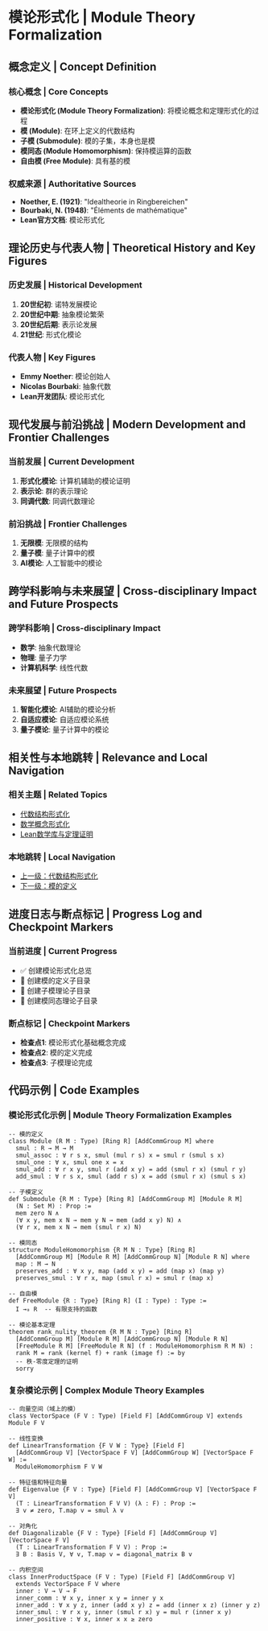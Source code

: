 # 模论形式化 | Module Theory Formalization

## 概念定义 | Concept Definition

### 核心概念 | Core Concepts

- **模论形式化 (Module Theory Formalization)**: 将模论概念和定理形式化的过程
- **模 (Module)**: 在环上定义的代数结构
- **子模 (Submodule)**: 模的子集，本身也是模
- **模同态 (Module Homomorphism)**: 保持模运算的函数
- **自由模 (Free Module)**: 具有基的模

### 权威来源 | Authoritative Sources

- **Noether, E. (1921)**: "Idealtheorie in Ringbereichen"
- **Bourbaki, N. (1948)**: "Éléments de mathématique"
- **Lean官方文档**: 模论形式化

## 理论历史与代表人物 | Theoretical History and Key Figures

### 历史发展 | Historical Development

1. **20世纪初**: 诺特发展模论
2. **20世纪中期**: 抽象模论繁荣
3. **20世纪后期**: 表示论发展
4. **21世纪**: 形式化模论

### 代表人物 | Key Figures

- **Emmy Noether**: 模论创始人
- **Nicolas Bourbaki**: 抽象代数
- **Lean开发团队**: 模论形式化

## 现代发展与前沿挑战 | Modern Development and Frontier Challenges

### 当前发展 | Current Development

1. **形式化模论**: 计算机辅助的模论证明
2. **表示论**: 群的表示理论
3. **同调代数**: 同调代数理论

### 前沿挑战 | Frontier Challenges

1. **无限模**: 无限模的结构
2. **量子模**: 量子计算中的模
3. **AI模论**: 人工智能中的模论

## 跨学科影响与未来展望 | Cross-disciplinary Impact and Future Prospects

### 跨学科影响 | Cross-disciplinary Impact

- **数学**: 抽象代数理论
- **物理**: 量子力学
- **计算机科学**: 线性代数

### 未来展望 | Future Prospects

1. **智能化模论**: AI辅助的模论分析
2. **自适应模论**: 自适应模论系统
3. **量子模论**: 量子计算中的模论

## 相关性与本地跳转 | Relevance and Local Navigation

### 相关主题 | Related Topics

- [代数结构形式化](../01-总览.md)
- [数学概念形式化](../../01-总览.md)
- [Lean数学库与定理证明](../../../01-总览.md)

### 本地跳转 | Local Navigation

- [上一级：代数结构形式化](../01-总览.md)
- [下一级：模的定义](02-模的定义/01-总览.md)

## 进度日志与断点标记 | Progress Log and Checkpoint Markers

### 当前进度 | Current Progress

- ✅ 创建模论形式化总览
- 🔄 创建模的定义子目录
- 🔄 创建子模理论子目录
- 🔄 创建模同态理论子目录

### 断点标记 | Checkpoint Markers

- **检查点1**: 模论形式化基础概念完成
- **检查点2**: 模的定义完成
- **检查点3**: 子模理论完成

## 代码示例 | Code Examples

### 模论形式化示例 | Module Theory Formalization Examples

```lean
-- 模的定义
class Module (R M : Type) [Ring R] [AddCommGroup M] where
  smul : R → M → M
  smul_assoc : ∀ r s x, smul (mul r s) x = smul r (smul s x)
  smul_one : ∀ x, smul one x = x
  smul_add : ∀ r x y, smul r (add x y) = add (smul r x) (smul r y)
  add_smul : ∀ r s x, smul (add r s) x = add (smul r x) (smul s x)

-- 子模定义
def Submodule {R M : Type} [Ring R] [AddCommGroup M] [Module R M]
  (N : Set M) : Prop :=
  mem zero N ∧
  (∀ x y, mem x N → mem y N → mem (add x y) N) ∧
  (∀ r x, mem x N → mem (smul r x) N)

-- 模同态
structure ModuleHomomorphism {R M N : Type} [Ring R] 
  [AddCommGroup M] [Module R M] [AddCommGroup N] [Module R N] where
  map : M → N
  preserves_add : ∀ x y, map (add x y) = add (map x) (map y)
  preserves_smul : ∀ r x, map (smul r x) = smul r (map x)

-- 自由模
def FreeModule {R : Type} [Ring R] (I : Type) : Type :=
  I →₀ R  -- 有限支持的函数

-- 模论基本定理
theorem rank_nulity_theorem {R M N : Type} [Ring R] 
  [AddCommGroup M] [Module R M] [AddCommGroup N] [Module R N]
  [FreeModule R M] [FreeModule R N] (f : ModuleHomomorphism R M N) :
  rank M = rank (kernel f) + rank (image f) := by
  -- 秩-零度定理的证明
  sorry
```

### 复杂模论示例 | Complex Module Theory Examples

```lean
-- 向量空间（域上的模）
class VectorSpace (F V : Type) [Field F] [AddCommGroup V] extends Module F V

-- 线性变换
def LinearTransformation {F V W : Type} [Field F] 
  [AddCommGroup V] [VectorSpace F V] [AddCommGroup W] [VectorSpace F W] :=
  ModuleHomomorphism F V W

-- 特征值和特征向量
def Eigenvalue {F V : Type} [Field F] [AddCommGroup V] [VectorSpace F V]
  (T : LinearTransformation F V V) (λ : F) : Prop :=
  ∃ v ≠ zero, T.map v = smul λ v

-- 对角化
def Diagonalizable {F V : Type} [Field F] [AddCommGroup V] [VectorSpace F V]
  (T : LinearTransformation F V V) : Prop :=
  ∃ B : Basis V, ∀ v, T.map v = diagonal_matrix B v

-- 内积空间
class InnerProductSpace (F V : Type) [Field F] [AddCommGroup V] 
  extends VectorSpace F V where
  inner : V → V → F
  inner_comm : ∀ x y, inner x y = inner y x
  inner_add : ∀ x y z, inner (add x y) z = add (inner x z) (inner y z)
  inner_smul : ∀ r x y, inner (smul r x) y = mul r (inner x y)
  inner_positive : ∀ x, inner x x ≥ zero
```
